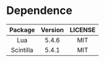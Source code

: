 # Dependence

|  Package  | Version | LICENSE |
| :-------: | :-----: | :-----: |
|    Lua    |  5.4.6  |   MIT   |
| Scintilla |  5.4.1  |   MIT   |


